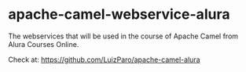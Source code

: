 # apache-camel-webservice-alura
The webservices that will be used in the course of Apache Camel from Alura Courses Online.

Check at: https://github.com/LuizParo/apache-camel-alura
